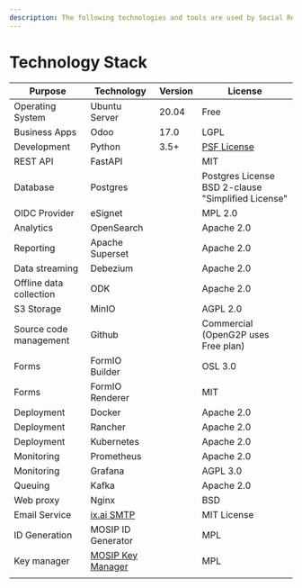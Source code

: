 ```yaml
---
description: The following technologies and tools are used by Social Registry
---
```


# Technology Stack

| Purpose                 | Technology                                                          | Version | License                                                           |
| ----------------------- | ------------------------------------------------------------------- | ------- | ----------------------------------------------------------------- |
| Operating System        | Ubuntu Server                                                       | 20.04   | Free                                                              |
| Business Apps           | Odoo                                                                | 17.0    | LGPL                                                              |
| Development             | Python                                                              | 3.5+    | [PSF License](https://docs.python.org/3/license.html#psf-license) |
| REST API                | FastAPI                                                             |         | MIT                                                               |
| Database                | Postgres                                                            |         | Postgres License BSD 2-clause "Simplified License"                |
| OIDC Provider           | eSignet                                                             |         | MPL 2.0                                                           |
| Analytics               | OpenSearch                                                          |         | Apache 2.0                                                        |
| Reporting               | Apache Superset                                                     |         | Apache 2.0                                                        |
| Data streaming          | Debezium                                                            |         | Apache 2.0                                                        |
| Offline data collection | ODK                                                                 |         | Apache 2.0                                                        |
| S3 Storage              | MinIO                                                               |         | AGPL 2.0                                                          |
| Source code management  | Github                                                              |         | Commercial (OpenG2P uses Free plan)                               |
| Forms                   | FormIO Builder                                                      |         | OSL 3.0                                                           |
| Forms                   | FormIO Renderer                                                     |         | MIT                                                               |
| Deployment              | Docker                                                              |         | Apache 2.0                                                        |
| Deployment              | Rancher                                                             |         | Apache 2.0                                                        |
| Deployment              | Kubernetes                                                          |         | Apache 2.0                                                        |
| Monitoring              | Prometheus                                                          |         | Apache 2.0                                                        |
| Monitoring              | Grafana                                                             |         | AGPL 3.0                                                          |
| Queuing                 | Kafka                                                               |         | Apache 2.0                                                        |
| Web proxy               | Nginx                                                               |         | BSD                                                               |
| Email Service           | [ix.ai SMTP](https://gitlab.com/ix.ai/smtp)                         |         | MIT License                                                       |
| ID Generation           | MOSIP ID Generator                                                  |         | MPL                                                               |
| Key manager             | [MOSIP Key Manager](https://docs.mosip.io/1.2.0/modules/keymanager) |         | MPL                                                               |
|                         |                                                                     |         |                                                                   |
